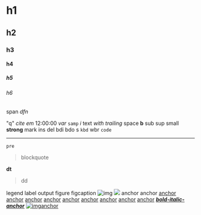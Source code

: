 # h1

## h2

### h3

#### h4

##### h5

###### h6
span
_dfn_

"q"
_cite_
_em_
12:00:00
_var_
`samp`
_i_
text _with trailing_ space
**b**
sub
sup
small
**strong**
mark
ins
del
bdi
bdo
s
`kbd`
wbr
`code`
  

---

    pre

> blockquote

**dt**

> dd

legend
label
output
figure
figcaption
![img](mock.png)
![](http://html-md.mock/mock.png)
anchor
anchor
[anchor][0]
[anchor][1]
[anchor][1]
[anchor][2]
[anchor][0]
[anchor][3]
[anchor][4]
[anchor][5]
[anchor][3]
[][6]
[][7]
[**_bold-italic-anchor_**][0]
[![img](mock.png)anchor][0]


[0]: mock1
[1]: mock1 "mock1"
[2]: mock1 "mock2"
[3]: mock2
[4]: mock2 "mock1"
[5]: mock2 "mock2"
[6]: http://html-md.mock
[7]: http://html-md.mock "mock"